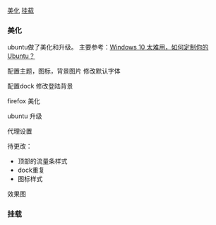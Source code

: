 [美化](#美化)
[挂载](#挂载)

### 美化
ubuntu做了美化和升级。
主要参考：[Windows 10 太难用，如何定制你的 Ubuntu？](https://www.chainnews.com/articles/105102868075.htm)

配置主题，图标，背景图片
修改默认字体

配置dock
修改登陆背景

firefox 美化

ubuntu 升级

代理设置

待更改：
- 顶部的流量条样式
- dock重复
- 图标样式

效果图

### 挂载


